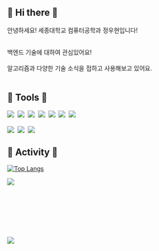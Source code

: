<h2> 🐣 Hi there 🐣</h2>
<span> 안녕하세요! 세종대학교 컴퓨터공학과 정우현입니다! <br><br>
<p> 백엔드 기술에 대하여 관심있어요!<br><br>
알고리즘과 다양한 기술 소식을 접하고 사용해보고 있어요. </span>
<br><br>

<h2> 🐥 Tools 🐥 </h2>
<p align="left">
  <img src="https://img.shields.io/badge/C-A8B9CC?style=flat-square&logo=C&logoColor=white"/></a>&nbsp 
  <img src="https://img.shields.io/badge/C++-00599C?style=flat-square&logo=C%2B%2B&logoColor=white"/></a>&nbsp 
  <img src="https://img.shields.io/badge/C Sharp-239120?style=flat-square&logo=C Sharp&logoColor=white"/></a>&nbsp 
  <img src="https://img.shields.io/badge/Java-007396?style=flat-square&logo=Java&logoColor=white"/></a>&nbsp 
  <img src="https://img.shields.io/badge/Python-3766AB?style=flat-square&logo=Python&logoColor=white"/></a>&nbsp
  <img src="https://img.shields.io/badge/Jupyter-F37626?style=flat-square&logo=Jupyter&logoColor=white"/></a>&nbsp
  <img src="https://img.shields.io/badge/Javascript-ffb13b?style=flat-square&logo=javascript&logoColor=white"/></a>&nbsp 
  <br><br>
  <img src="https://img.shields.io/badge/Mysql-E6B91E?style=flat-square&logo=MySql&logoColor=white"/></a>&nbsp 
  <img src="https://img.shields.io/badge/SpringBoot-6DB33F?style=flat-square&logo=Spring&logoColor=white"/></a>&nbsp 
  <img src="https://img.shields.io/badge/Node.js-339933?style=flat-square&logo=Node.js&logoColor=white"/></a>&nbsp 
<br></p>

<h2> 🐥 Activity 🐥 </h2>

[![Top Langs](https://github-readme-stats.vercel.app/api/top-langs/?username=duckbillLvr&layout=compact&theme=swift&langs_count=8)](https://github.com/anuraghazra/github-readme-stats)

<img align='left' src="http://mazassumnida.wtf/api/v2/generate_badge?boj=uhyeon7399">

<br><br><br><br><br><br><br><br>
<a href="https://hits.seeyoufarm.com"><img src="https://hits.seeyoufarm.com/api/count/incr/badge.svg?url=https%3A%2F%2Fgithub.com%2FduckbillLvr&count_bg=%2379C83D&title_bg=%23555555&icon=&icon_color=%23E7E7E7&title=hits&edge_flat=false"/></a>
